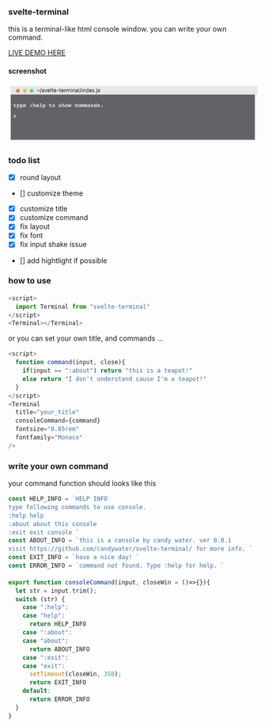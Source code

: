 ### svelte-terminal

this is a terminal-like html console window.
you can write your own command.

[LIVE DEMO HERE](https://candywater.github.io/svelte-terminal/)

#### screenshot

![screenshot](./assets/screenshot_v0.0.0.png)

### todo list

- [x] round layout
- [] customize theme
- [x] customize title
- [x] customize command
- [x] fix layout
- [x] fix font
- [x] fix input shake issue
- [] add hightlight if possible



### how to use

```js
<script>
  import Terminal from "svelte-terminal"
</script>
<Terminal></Terminal>
```

or you can set your own title, and commands ...

```js
<script>
  function command(input, close){
    if(input == ":about") return "this is a teapot!"
    else return "I don't understand cause I'm a teapot!"
  }
</script>
<Terminal 
  title="your_title" 
  consoleCommand={command}
  fontsize="0.85rem"
  fontfamily="Monaco"
/>
```

### write your own command

your command function should looks like this

```js
const HELP_INFO = `HELP INFO
type following commands to use console.
:help help
:about about this console
:exit exit console `
const ABOUT_INFO = `this is a console by candy water. ver 0.0.1
visit https://github.com/candywater/svelte-terminal/ for more info. `
const EXIT_INFO = `have a nice day! `
const ERROR_INFO = `command not found. Type :help for help. `

export function consoleCommand(input, closeWin = ()=>{}){
  let str = input.trim();
  switch (str) {
    case ":help":
    case "help":
      return HELP_INFO
    case ":about":
    case "about":
      return ABOUT_INFO 
    case ":exit":
    case "exit":
      setTimeout(closeWin, 350);
      return EXIT_INFO
    default:
      return ERROR_INFO
  }
}
```